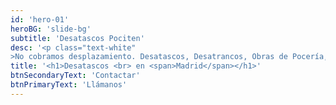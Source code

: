 ```yaml
---
id: 'hero-01'
heroBG: 'slide-bg'
subtitle: 'Desatascos Pociten'
desc: '<p class="text-white"
>No cobramos desplazamiento. Desatascos, Desatrancos, Obras de Pocería,Inspecciones con Cámara, Alcantarillado, Arquetas, Fosas Sépticas, Red de Saneamiento, Bajantes. Poceros en Madrid con los mejores precios.</p>'
title: '<h1>Desatascos <br> en <span>Madrid</span></h1>'
btnSecondaryText: 'Contactar'
btnPrimaryText: 'Llámanos'
---
```


